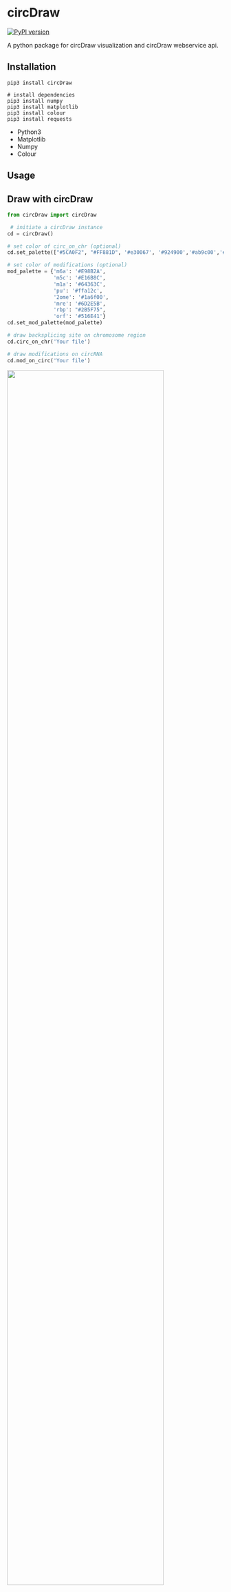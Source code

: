 # circDraw
[![PyPI version](https://badge.fury.io/py/circDraw.svg)](https://badge.fury.io/py/circDraw)

A python package for circDraw visualization and circDraw webservice api.



## Installation

```shell
pip3 install circDraw

# install dependencies
pip3 install numpy
pip3 install matplotlib
pip3 install colour
pip3 install requests
```

- Python3
- Matplotlib
- Numpy
- Colour



## Usage

## Draw with circDraw

```python
from circDraw import circDraw

 # initiate a circDraw instance
cd = circDraw()

# set color of circ_on_chr (optional)
cd.set_palette(["#5CA0F2", "#FF881D", '#e30067', '#924900','#ab9c00','#ccd0d2', '#075800', '#5e0094',])

# set color of modifications (optional)
mod_palette = {'m6a': '#E98B2A',
               'm5c': '#E16B8C',
               'm1a': '#64363C',
               'pu': '#ffa12c',
               '2ome': '#1a6f00',
               'mre': '#6D2E5B',
               'rbp': "#2B5F75",
               'orf': '#516E41'}
cd.set_mod_palette(mod_palette)

# draw backsplicing site on chromosome region
cd.circ_on_chr('Your file')

# draw modifications on circRNA
cd.mod_on_circ('Your file')
```

<img src='circDraw.png' width='85%'>

<img src='hsa_circ_0001.png' width='65%'>

### API

#####circ_on_chr

```python
circDraw.circ_on_chr(file, title='circDraw', dpi=300, save='png', show=True, size=(10, 5))
```

- File:
  
  - Only supported 'csv'
    
  - | Start | End  | Type | Name | Color (Optional) |
    | ----- | ---- | ---- | ---- | ---------------- |
    |       |      |      |      |                  |
  
  - Start < End
  
  - Type: **circ**, **exon**, **intron**, **gene**
  
  - Color: RGB, RGBA, hex, or [supported color names](https://matplotlib.org/examples/color/named_colors.html).
  
- Title: The title of the plot

- Save: file format you wish to save as, **PNG**, **PDF**, **JPEG**, etc.

- Show: Bool, wheather to show the plot after rendering.

- Size: (Length, Width) the size of the plot.

#####mod_on_circ

```python
circDraw.mod_on_circ(self, file, dpi=100, save='png', show=True, size=(7, 7), sep_mod=False)
```

- File:

  - Only supported 'csv'

  - | Start | End  | Type | Name | Color (Optional) |
    | ----- | ---- | ---- | ---- | ---------------- |
    |       |      |      |      |                  |

  - Start < End

  - Type: **circ**, **exon**, **intron**, and modifications type

    - Modifications type: **m6A**, **m1A**, **m5C**, **pU**, **2OMe**, **MRE**, **RBP**, **ORF**

  - Color: RGB, RGBA, hex, or [supported color names](https://matplotlib.org/examples/color/named_colors.html).

- Save: file format you wish to save as, **PNG**, **PDF**, **JPEG**, etc.

- Show: Bool, wheather to show the plot after rendering.

- Size: (Length, Width) the size of the plot.

- sep_mod: Bool, prevent the modifications from overlapping if set **True**.

##### set_palette

```python
circDraw.set_palette(palette)
```

A list of colors, the length of the list must bigger than 5.

##### set_mod_palette

```python
circDraw.set_mod_palette(palette)
```

A dictionary of colors match with the modification. You can change any one of the modification colors.




## Upload to circDraw webservice
### Upload on command line
#### Upload files with parameters
- Sinle upload file
```bash
$ circDraw-upload -f test_circfile.bed -t BED -s human-hg19
```

![](/src/circDraw-upload-fts-single.png)


- Multiple upload files
```bash
$ circDraw-upload -f test_circfile.bed -t BED -s human-hg19 -f test_circfile.bed -t BED -s human-hg19
```

![](/src/circDraw-upload-fts-multiple.png)

#### Upload file with init file
circDraw-upload also supports upload file from one init file to avoid tedious typing through command line. You can specify the uploaded filename, file type and its origin species in a single csv file. The cvs file should follow the following format with "," seperate each column:

Upload filename | Upload file type | Origin species
--- | --- | ---
 | | 

__Note__: Currently circDraw only supports limited filetype and species, they are specified in the following table:

Uploaded file type | Represent string | Description
--- | --- | ---
_.BED_ | 'BED' | BED (Browser Extensible Data) format provides a flexible way to define the data lines that are displayed in an annotation track. BED lines have three required fields for each line: chrom, chromStart, chromEnd. For more information about BED format we accepted, please visit our example in circDraw [upload](https://www.circdraw.com/tools/) page.
_.CIRI_ | 'CIRI' | Output file from 'Gao, Y., Wang, J. & Zhao, F. CIRI: an efficient and unbiased algorithm for de novo circular RNA identification. Genome Biol 16, 4 (2015) doi:10.1186/s13059-014-0571-3'


Species | Represent string | Description
--- | --- | ---
Human(hg19) | 'human-hg19' | Human Genome Reference Sequencing [(GRCh37/h19)](https://genome.ucsc.edu/cgi-bin/hgTracks?db=hg19&lastVirtModeType=default&lastVirtModeExtraState=&virtModeType=default&virtMode=0&nonVirtPosition=&position=chr1%3A11102837%2D11267747&hgsid=784255443_iXvZctwCCbA7VtPbVPYG30Ix5ueN) from Feb 2009.
Human(hg38) | 'human-hg38' | Human Genome Reference Sequencing [(GRCh38/h38)](https://genome.ucsc.edu/cgi-bin/hgTracks?db=hg38&lastVirtModeType=default&lastVirtModeExtraState=&virtModeType=default&virtMode=0&nonVirtPosition=&position=chr1%3A11102837%2D11267747&hgsid=784255443_iXvZctwCCbA7VtPbVPYG30Ix5ueN) from Dec 2013.
Mouse(mm10) | 'mouse-mm10' | Mouse Genome Reference Sequencing [(GRCm38/mm10)](https://genome.ucsc.edu/cgi-bin/hgTracks?hgsid=784255443_iXvZctwCCbA7VtPbVPYG30Ix5ueN&org=Mouse&db=mm10&position=chr12%3A56%2C694%2C976-56%2C714%2C605&pix=1420) from Dec 2011.
Rat(rn6) | 'rar-rn6' | Rat Genome Reference Sequencing [(RGSC6.0/rn6)](https://genome.ucsc.edu/cgi-bin/hgTracks?db=rn6&lastVirtModeType=default&lastVirtModeExtraState=&virtModeType=default&virtMode=0&nonVirtPosition=&position=chr1%3A80608553%2D80639261&hgsid=784255443_iXvZctwCCbA7VtPbVPYG30Ix5ueN) from Jul 2014.
Yeast(sacCer3) | 'yeast-sacCer3' | Yeast Genome Reference Sequencing [(SacCer_Apr2011/sacCer3)](https://genome.ucsc.edu/cgi-bin/hgTracks?db=sacCer3&lastVirtModeType=default&lastVirtModeExtraState=&virtModeType=default&virtMode=0&nonVirtPosition=&position=chrIV%3A765966%2D775965&hgsid=784255443_iXvZctwCCbA7VtPbVPYG30Ix5ueN) from Apr 2014.
Zebra Fish(danRer11) | 'zebra-fish-danRer11' | Zebra Fish Genome Reference Sequencing [(GRCz11/danRer11)](https://genome.ucsc.edu/cgi-bin/hgTracks?db=danRer11&lastVirtModeType=default&lastVirtModeExtraState=&virtModeType=default&virtMode=0&nonVirtPosition=&position=chr6%3A43426669%2D43433274&hgsid=784255443_iXvZctwCCbA7VtPbVPYG30Ix5ueN) from May 2017.




- Single upload file
```bash
$ circDraw-upload -i test_init_single.txt
```

![](/src/circDraw-upload-i-single.png)

- Multiple upload files
```bash
$ circDraw-upload -i test_init_multiple.txt
```
![](/src/circDraw-upload-i-multiple.png)





### Help
```bash
$ circDraw-upload -h
$ circDraw-upload --help

usage: circDraw-upload [-h] [-f FILE] [-t {BED,CIRI}]
                       [-s {human-hg19,human-hg38,mouse-mm10,rat-rn6,yeast-sacCer3,zebra-fish-danRer11}]
                       [-i INITFILE]

Upload command line interface for circDraw web server.

optional arguments:
  -h, --help            show this help message and exit
  -f FILE, --file FILE  Filename you want to upload.
  -t {BED,CIRI}, --type {BED,CIRI}
                        Filetype of your file, circDraw currently supports
                        ['BED', 'CIRI']. Names of the selected file type
                        should be exactly matched.
  -s {human-hg19,human-hg38,mouse-mm10,rat-rn6,yeast-sacCer3,zebra-fish-danRer11}, --species {human-hg19,human-hg38,mouse-mm10,rat-rn6,yeast-sacCer3,zebra-fish-danRer11}
                        Specify your species, currently circDraw support
                        ['human-hg19', 'human-hg38', 'mouse-mm10', 'rat-rn6',
                        'yeast-sacCer3', 'zebra-fish-danRer11']. Names of the
                        species should be exactly matched.
  -i INITFILE, --initfile INITFILE
                          header filename which specify the information of
                        uploaded filename, uploaded filetype and corresponding
                        species; File should be in csv format where each row
                        represents a file, and three column should be
                        (filename, filetype, species). Note that this mode
                        overwrites any '-f', '-t', '-s' input.

```

## Dependancy
- argparse==1.4.0+  https://pypi.org/project/argparse/
- requests==2.22.0+ https://pypi.org/project/requests/

## More information
This a part of circDraw project. Please visit our [Contact](https://www.circdraw.com/information/about) page if you have any questions.

**Copyright**: Qu Lab, School of Life Science, Sun Yat-sen University, Guangzhou, CHINA.


